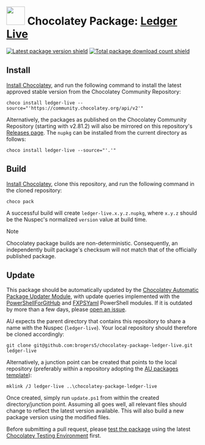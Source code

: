 ﻿# <img src="https://cdn.jsdelivr.net/gh/brogers5/chocolatey-package-ledger-live@61ab9919bb06f59e0b03ea62e5f7695e1a3d5bbd/ledger-live.png" width="48" height="48"/> Chocolatey Package: [Ledger Live](https://community.chocolatey.org/packages/ledger-live)

[![Latest package version shield](https://img.shields.io/chocolatey/v/ledger-live.svg)](https://community.chocolatey.org/packages/ledger-live)
[![Total package download count shield](https://img.shields.io/chocolatey/dt/ledger-live.svg)](https://community.chocolatey.org/packages/ledger-live)

## Install

[Install Chocolatey](https://chocolatey.org/install), and run the following command to install the latest approved stable version from the Chocolatey Community Repository:

```shell
choco install ledger-live --source="'https://community.chocolatey.org/api/v2'"
```

Alternatively, the packages as published on the Chocolatey Community Repository (starting with v2.81.2) will also be mirrored on this repository's [Releases page](https://github.com/brogers5/chocolatey-package-ledger-live/releases). The `nupkg` can be installed from the current directory as follows:

```shell
choco install ledger-live --source="'.'"
```

## Build

[Install Chocolatey](https://chocolatey.org/install), clone this repository, and run the following command in the cloned repository:

```shell
choco pack
```

A successful build will create `ledger-live.x.y.z.nupkg`, where `x.y.z` should be the Nuspec's normalized `version` value at build time.

>[!Note]
>Chocolatey package builds are non-deterministic. Consequently, an independently built package's checksum will not match that of the officially published package.

## Update

This package should be automatically updated by the [Chocolatey Automatic Package Updater Module](https://github.com/majkinetor/au), with update queries implemented with the [PowerShellForGitHub](https://github.com/microsoft/PowerShellForGitHub) and [FXPSYaml](https://www.powershellgallery.com/packages/FXPSYaml) PowerShell modules. If it is outdated by more than a few days, please [open an issue](https://github.com/brogers5/chocolatey-package-ledger-live/issues).

AU expects the parent directory that contains this repository to share a name with the Nuspec (`ledger-live`). Your local repository should therefore be cloned accordingly:

```shell
git clone git@github.com:brogers5/chocolatey-package-ledger-live.git ledger-live
```

Alternatively, a junction point can be created that points to the local repository (preferably within a repository adopting the [AU packages template](https://github.com/majkinetor/au-packages-template)):

```shell
mklink /J ledger-live ..\chocolatey-package-ledger-live
```

Once created, simply run `update.ps1` from within the created directory/junction point. Assuming all goes well, all relevant files should change to reflect the latest version available. This will also build a new package version using the modified files.

Before submitting a pull request, please [test the package](https://docs.chocolatey.org/en-us/community-repository/moderation/package-verifier#steps-for-each-package) using the latest [Chocolatey Testing Environment](https://github.com/chocolatey-community/chocolatey-test-environment) first.
